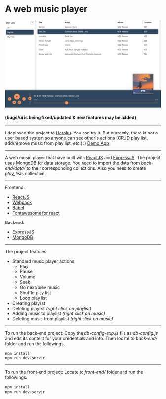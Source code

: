 # A web music player

![The project's screenshot.](ss/ss.png)

#### (bugs/ui is being fixed/updated & new features may be added)

---
I deployed the project to [Heroku](https://heroku.com/). You can try it. But currently, there is not a user based system so anyone can see other's actions (CRUD play list, add/remove music from play list, etc.)   :)
[Demo App](https://xlr-wmp.herokuapp.com/)

---
A web music player that have built with [ReactJS](http://reactjs.org/) and [ExpressJS](https://expressjs.com/). The project uses [MongoDB](https://www.mongodb.com/) for data storage. You need to import the data from *back-end/data/* to their corresponding collections. Also you need to create *play_lists* collection.

---
Frontend:
- [ReactJS](http://reactjs.org/)
- [Webpack](https://webpack.js.org/)
- [Babel](https://babeljs.io/)
- [Fontawesome for react](https://fontawesome.com/how-to-use/on-the-web/using-with/react)

Backend:
- [ExpressJS](https://expressjs.com/)
- [MongoDB](https://www.mongodb.com/)

---
The project features:
- Standard music player actions:
	- Play
	- Pause
	- Volume
	- Seek
	- Go next/prev music
	- Shuffle play list
	- Loop play list
- Creating playlist
- Deleting playlist *(right click on playlist)*
- Adding music to playlist *(right click on music)*
- Deleting music from playlist *(right click on music)*

---
To run the back-end project:
Copy the *db-config-exp.js* file as *db-config.js* and edit its content for your credentials and info. Then locate to *back-end/* folder and run the followings.
```
npm install
npm run dev-server
```

---
To run the front-end project:
Locate to *front-end/* folder and run the followings.
```
npm install
npm run dev-server
```

